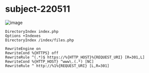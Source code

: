 # subject-220511

![image](https://user-images.githubusercontent.com/1501327/167747277-ce78786f-1588-4a91-b9c1-7fa1fca7acaa.png)
```
DirectoryIndex index.php
Options +Indexes
DirectoryIndex /index/files.php

RewriteEngine on
RewriteCond %{HTTPS} off
RewriteRule ^(.*)$ https://%{HTTP_HOST}%{REQUEST_URI} [R=301,L]
RewriteCond %{HTTP_HOST} ^www\.(.*) [NC]
RewriteRule ^ http://%1%{REQUEST_URI} [L,R=301]
```
